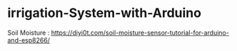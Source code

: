 # irrigation-System-with-Arduino
Soil Moisture : https://diyi0t.com/soil-moisture-sensor-tutorial-for-arduino-and-esp8266/
